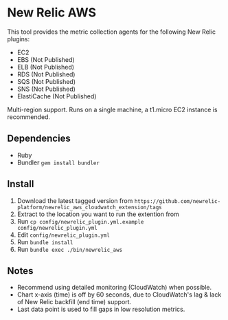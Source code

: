 # New Relic AWS

This tool provides the metric collection agents for the following New Relic plugins:

- EC2
- EBS (Not Published)
- ELB (Not Published)
- RDS (Not Published)
- SQS (Not Published)
- SNS (Not Published)
- ElastiCache (Not Published)

Multi-region support.
Runs on a single machine, a t1.micro EC2 instance is recommended.

## Dependencies
- Ruby
- Bundler `gem install bundler`

## Install
1. Download the latest tagged version from `https://github.com/newrelic-platform/newrelic_aws_cloudwatch_extension/tags`
2. Extract to the location you want to run the extention from
3. Run `cp config/newrelic_plugin.yml.example config/newrelic_plugin.yml`
4. Edit `config/newrelic_plugin.yml`
5. Run `bundle install`
6. Run `bundle exec ./bin/newrelic_aws`

## Notes

- Recommend using detailed monitoring (CloudWatch) when possible.
- Chart x-axis (time) is off by 60 seconds, due to CloudWatch's lag & lack of New Relic backfill (end time) support.
- Last data point is used to fill gaps in low resolution metrics.
